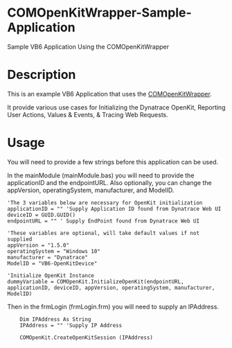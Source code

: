 # COMOpenKitWrapper-Sample-Application
Sample VB6 Application Using the COMOpenKitWrapper
# Description 
This is an example VB6 Application that uses the [COMOpenKitWrapper](https://github.com/damass/COMOpenKitWrapper).

It provide various use cases for Initializing the Dynatrace OpenKit, Reporting User Actions, Values & Events, & Tracing Web Requests. 

# Usage 
You will need to provide a few strings before this application can be used. 

In the mainModule (mainModule.bas) you will need to provide the applicationID and the endpointURL. Also optionally, you can change the appVersion, operatingSystem, manufacturer, and ModelID. 
```
'The 3 variables below are necessary for OpenKit initialization
applicationID = "" 'Supply Application ID found from Dynatrace Web UI
deviceID = GUID.GUID()
endpointURL = "" ' Supply EndPoint found from Dynatrace Web UI

'These variables are optional, will take default values if not supplied
appVersion = "1.5.0"
operatingSystem = "Windows 10"
manufacturer = "Dynatrace"
ModelID = "VB6-OpenKitDevice"

'Initialize OpenKit Instance
dummyVariable = COMOpenKit.InitializeOpenKit(endpointURL, applicationID, deviceID, appVersion, operatingSystem, manufacturer, ModelID)

```
Then in the frmLogin (frmLogin.frm) you will need to supply an IPAddress.
```
    Dim IPAddress As String
    IPAddress = "" 'Supply IP Address
    
    COMOpenKit.CreateOpenKitSession (IPAddress)
```
